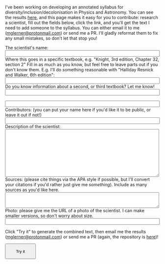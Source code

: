 <!--
.. title: NonNewtonian Scientists
.. slug: nonnewtonian-scientists
.. date: 2018-02-04 02:10:56 UTC
.. tags: 
.. category: 
.. link: 
.. description: 
.. type: text
-->

I've been working on developing an annotated syllabus for
diversity/inclusion/decolonisation in Physics and Astronomy. You can
see the results
[here](https://github.com/mglerner/IntroductoryPhysics), and this page
makes it easy for you to contribute: research a scientist, fill out
the fields below, click the link, and you'll get the text I need to
add someone to the syllabus. You can either email it to me (mglerner@protonmail.com) or send me a PR. I'll gladly reformat them to fix
any small mistakes, so don't let that stop you!

<!-- Thanks to -->
<!-- https://www.w3schools.com/js/tryit.asp?filename=tryjs_form_elements -->
<!-- for example javascript code -->

<form id="ScientistForm">
  The scientist's name:<br>
  <input type="text" name="Name" size="60"><br>
  Where this goes in a specific textbook, e.g. "Knight, 3rd edition,
  Chapter 32, section 2" Fill in as much as you know, but feel free to
  leave parts out if you don't know them. E.g. I'll do something
  reasonable with "Halliday Resnick and Walker, 6th edition":<br>
  <input type="text" name="Textbook" size="60"><br>
  Do you know information about a second, or third textbook? Let me
  know! <br>
  <input type="text" name="Textbook" size="60"><br>
  <br>
  <input type="text" name="Textbook" size="60"><br>
  Contributors: (you can put your name here if you'd like it to be
  public, or leave it out if not!) <br>
  <input type="text" name="Contributors" size="60"><br>
  Description of the scientist: <br>
  <textarea rows="10" cols="60" name="Description"></textarea><br>
  Sources: (please cite things via the APA style if possible, but I'll
  convert your citations if you'd rather just give me
  <i>something</i>). Include as many sources as you'd like here. <br>
  <textarea rows="3" cols="60" name="Sources"></textarea><br>
  Photo: please give me the URL of a photo of the scientist. I can
  make smaller versions, so don't worry about size. <br>
  <input type="text" name="Photo" size="60"><br>

</form>
  
Click "Try it" to generate the combined text, then email me the
results (<mglerner@protonmail.com>) or send me a PR (again,
the repository is [here](https://github.com/mglerner/IntroductoryPhysics))!


<button style="height:50px;width:100px" onclick="formatIt()">Try it</button>

<p id="ScientistResults" style="background-color:LightGray;"></p>

<script>
function formatIt() {
    var x = document.getElementById("ScientistForm");
    var text = "";
    var i;
    for (i = 0; i < x.length ;i++) {
        text += "# " + x.elements[i].name + "<br>" + x.elements[i].value + "<br><br>";
    }
    document.getElementById("ScientistResults").innerHTML = text;
}
</script>

